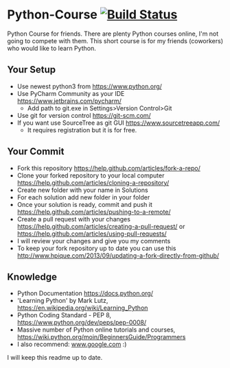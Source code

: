 # Python-Course [![Build Status](https://travis-ci.org/0x1001/Python-Course.svg?branch=master)](https://travis-ci.org/0x1001/Python-Course)

Python Course for friends.
There are plenty Python courses online, I'm not going to compete with them.
This short course is for my friends (coworkers) who would like to learn Python.

## Your Setup
- Use newest python3 from https://www.python.org/
- Use PyCharm Community as your IDE https://www.jetbrains.com/pycharm/
    - Add path to git.exe in Settings>Version Control>Git
- Use git for version control https://git-scm.com/
- If you want use SourceTree as git GUI https://www.sourcetreeapp.com/
    - It requires registration but it is for free.

## Your Commit
- Fork this repository https://help.github.com/articles/fork-a-repo/
- Clone your forked repository to your local computer https://help.github.com/articles/cloning-a-repository/
- Create new folder with your name in Solutions 
- For each solution add new folder in your folder 
- Once your solution is ready, commit and push it https://help.github.com/articles/pushing-to-a-remote/
- Create a pull request with your changes https://help.github.com/articles/creating-a-pull-request/ or https://help.github.com/articles/using-pull-requests/
- I will review your changes and give you my comments
- To keep your fork repository up to date you can use this http://www.hpique.com/2013/09/updating-a-fork-directly-from-github/

## Knowledge
- Python Documentation https://docs.python.org/
- 'Learning Python' by Mark Lutz, https://en.wikipedia.org/wiki/Learning_Python
- Python Coding Standard - PEP 8, https://www.python.org/dev/peps/pep-0008/
- Massive number of Python online tutorials and courses, https://wiki.python.org/moin/BeginnersGuide/Programmers
- I also recommend: www.google.com :)

I will keep this readme up to date.
